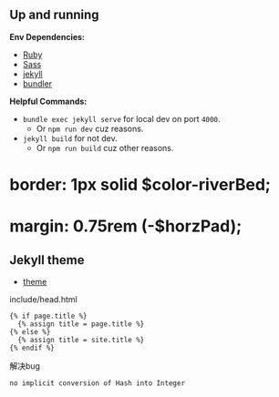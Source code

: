 ## Up and running

**Env Dependencies:**
* [Ruby](https://www.ruby-lang.org/en/downloads/)
* [Sass](http://sass-lang.com/)
* [jekyll](https://rubygems.org/gems/jekyll/)
* [bundler](https://rubygems.org/gems/bundler)

**Helpful Commands:**
* `bundle exec jekyll serve` for local dev on port `4000`.
    * Or `npm run dev` cuz reasons.
* `jekyll build` for not dev.
    * Or `npm run build` cuz other reasons.


 # border: 1px solid $color-riverBed;
 # margin: 0.75rem (-$horzPad);

 ## Jekyll theme

 * [theme](https://github.com/SamPedley)


include/head.html
```
{% if page.title %}
  {% assign title = page.title %}
{% else %}
  {% assign title = site.title %}
{% endif %}
```
解决bug 

`no implicit conversion of Hash into Integer  `

